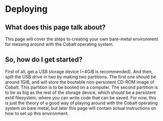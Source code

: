 # Deploying
## What does this page talk about?
This page will cover the steps to creating your own bare-metal environment for messing around with the Cobalt operating system.
## So, how do I get started?
First of all, get a USB storage device (~4GiB is recommended). And then, split the USB drive in two by making two partitions. The first one should be around 1GiB, and will store the bootable non-persistent CD-ROM image of Cobalt. This partition is to be booted on a computer. The second partition is to be as big as the rest of the storage device, which should be a persistent ext4 filesystem, where you can write code that can be saved. For now, this is just the theory of a good way of playing around with the Cobalt operating system on bare metal, but later this page will contain actual instructions on how to set up this environment.
